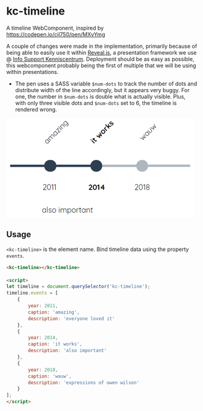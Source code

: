 # kc-timeline
A timeline WebComponent, inspired by https://codepen.io/cjl750/pen/MXvYmg

A couple of changes were made in the implementation, primarily because of being able to easily use it within [Reveal.js](https://github.com/hakimel/reveal.js/), a presentation framework we use @ [Info Support Kenniscentrum](https://training.infosupport.com/). Deployment should be as easy as possible, this webcomponent probably being the first of multiple that we will be using within presentations.

* The pen uses a SASS variable `$num-dots` to track the number of dots and distribute width of the line accordingly, but it appears very buggy. For one, the number in `$num-dots` is double what is actually visible. Plus, with only three visible dots and `$num-dots` set to 6, the timeline is rendered wrong.

![Preview of the timeline](./img/kc-timeline2.png)

## Usage

`<kc-timeline>` is the element name. Bind timeline data using the property `events`.

```html
<kc-timeline></kc-timeline>

<script>
let timeline = document.querySelector('kc-timeline');
timeline.events = [
	{
		year: 2011,
		caption: 'amazing',
		description: 'everyone loved it'
	},
	{
		year: 2014,
		caption: 'it works',
		description: 'also important'
	},
	{
		year: 2018,
		caption: 'wauw',
		description: 'expressions of owen wilson'
	}
];
</script>
```
